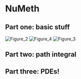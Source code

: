 # NuMeth

## Part one: basic stuff
![Figure_2](https://user-images.githubusercontent.com/89815653/223781687-3c27c51e-5c48-4b50-8f79-bd69f94ae17d.png)
![Figure_4](https://user-images.githubusercontent.com/89815653/223787601-927fb0fd-cd7b-46fb-b2a4-355d54ca5ab5.png)
![Figure_3](https://user-images.githubusercontent.com/89815653/223782388-35c1033f-a123-4321-ad22-b90d339f6ee7.png)


## Part two: path integral

## Part three: PDEs!
